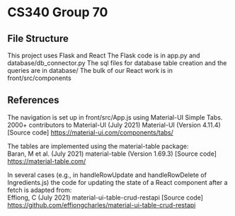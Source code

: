 # CS340 Group 70
## File Structure
This project uses Flask and React
The Flask code is in app.py and database/db_connector.py
The sql files for database table creation and the queries are in database/
The bulk of our React work is in front/src/components

## References
The navigation is set up in front/src/App.js using Material-UI Simple Tabs.  
2000+ contributors to Material-UI (July 2021) Material-UI (Version 4.11.4) [Source code] https://material-ui.com/components/tabs/

The tables are implemented using the material-table package:  
Baran, M et al. (July 2021) material-table (Version 1.69.3) [Source code] https://material-table.com/

In several cases (e.g., in handleRowUpdate and handleRowDelete of Ingredients.js) the code for updating the state of a React component after a fetch is adapted from:  
Effiong, C (July 2021) material-ui-table-crud-restapi [Source code] https://github.com/effiongcharles/material-ui-table-crud-restapi